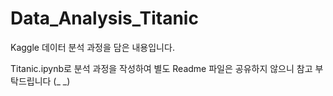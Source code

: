 # Data_Analysis_Titanic

Kaggle 데이터 분석 과정을 담은 내용입니다.

Titanic.ipynb로 분석 과정을 작성하여 별도 Readme 파일은 공유하지 않으니 참고 부탁드립니다 (_ _)
